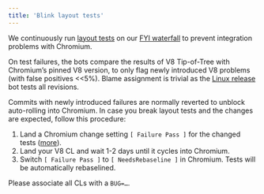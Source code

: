 ```yaml
---
title: 'Blink layout tests'
---
```

We continuously run [layout tests](https://chromium.googlesource.com/chromium/src/+/master/docs/testing/layout_tests.md) on our [FYI waterfall](https://ci.chromium.org/p/v8/g/fyi/console?branch=master) to prevent integration problems with Chromium.

On test failures, the bots compare the results of V8 Tip-of-Tree with Chromium’s pinned V8 version, to only flag newly introduced V8 problems (with false positives <<5%). Blame assignment is trivial as the [Linux release](https://build.chromium.org/p/client.v8.fyi/builders/V8-Blink%20Linux%2064) bot tests all revisions.

Commits with newly introduced failures are normally reverted to unblock auto-rolling into Chromium. In case you break layout tests and the changes are expected, follow this procedure:

1. Land a Chromium change setting `[ Failure Pass ]` for the changed tests ([more](https://chromium.googlesource.com/chromium/src/+/master/docs/testing/layout_test_expectations.md#How-to-rebaseline)).
1. Land your V8 CL and wait 1-2 days until it cycles into Chromium.
1. Switch `[ Failure Pass ]` to `[ NeedsRebaseline ]` in Chromium. Tests will be automatically rebaselined.

Please associate all CLs with a `BUG=…`.
